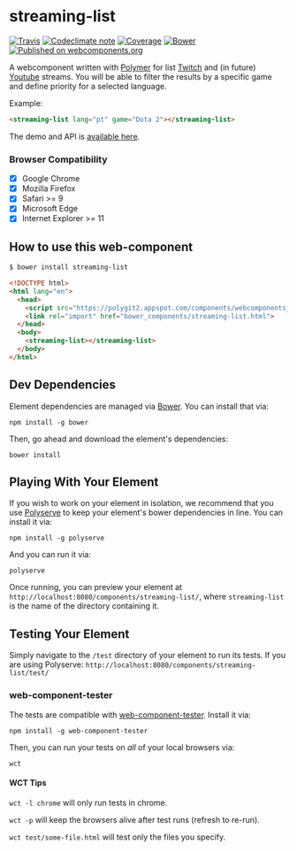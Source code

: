 # streaming-list

[![Travis][travis-image]][travis-url]
[![Codeclimate note][cc-image]][cc-url]
[![Coverage][cov-image]][cov-url]
[![Bower][bower-image]][bower-url]
[![Published on webcomponents.org][webc-image]][webc-url]

[travis-image]: https://img.shields.io/travis/klarkc/streaming-list/master.svg
[travis-url]: https://travis-ci.org/klarkc/streaming-list
[cc-image]: https://img.shields.io/codeclimate/github/klarkc/streaming-list.svg?maxAge=2592000
[cc-url]: https://codeclimate.com/github/klarkc/streaming-list
[cov-image]: https://img.shields.io/codeclimate/coverage/github/klarkc/streaming-list.svg?maxAge=2592000
[cov-url]: https://codeclimate.com/github/klarkc/streaming-list/coverage
[bower-image]:  https://img.shields.io/bower/v/streaming-list.svg
[bower-url]: https://github.com/klarkc/streaming-list/releases
[webc-image]: https://img.shields.io/badge/webcomponents.org-published-blue.svg
[webc-url]: https://beta.webcomponents.org/element/klarkc/streaming-list

A webcomponent written with [Polymer](https://www.polymer-project.org/) for list [Twitch](https://www.twitch.tv/) and (in future) [Youtube](http://youtube.com/) streams. You will be able to filter the results by a specific game and define priority for a selected language.

Example:
```html
<streaming-list lang="pt" game="Dota 2"></streaming-list>
```

The demo and API is [available here](http://klarkc.github.io/streaming-list/).

### Browser Compatibility
- [x] Google Chrome
- [x] Mozilla Firefox
- [x] Safari >= 9
- [x] Microsoft Edge
- [x] Internet Explorer >= 11

## How to use this web-component

```bash
$ bower install streaming-list
```

```html
<!DOCTYPE html>
<html lang="en">
  <head>
    <script src="https://polygit2.appspot.com/components/webcomponentsjs/webcomponents-lite.js"></script>
    <link rel="import" href="bower_components/streaming-list.html">
  </head>
  <body>
    <streaming-list></streaming-list>
  </body>
</html>
```

## Dev Dependencies

Element dependencies are managed via [Bower](http://bower.io/). You can
install that via:

    npm install -g bower

Then, go ahead and download the element's dependencies:

    bower install


## Playing With Your Element

If you wish to work on your element in isolation, we recommend that you use
[Polyserve](https://github.com/PolymerLabs/polyserve) to keep your element's
bower dependencies in line. You can install it via:

    npm install -g polyserve

And you can run it via:

    polyserve

Once running, you can preview your element at
`http://localhost:8080/components/streaming-list/`, where `streaming-list` is the name of the directory containing it.


## Testing Your Element

Simply navigate to the `/test` directory of your element to run its tests. If
you are using Polyserve: `http://localhost:8080/components/streaming-list/test/`

### web-component-tester

The tests are compatible with [web-component-tester](https://github.com/Polymer/web-component-tester).
Install it via:

    npm install -g web-component-tester

Then, you can run your tests on _all_ of your local browsers via:

    wct

#### WCT Tips

`wct -l chrome` will only run tests in chrome.

`wct -p` will keep the browsers alive after test runs (refresh to re-run).

`wct test/some-file.html` will test only the files you specify.
